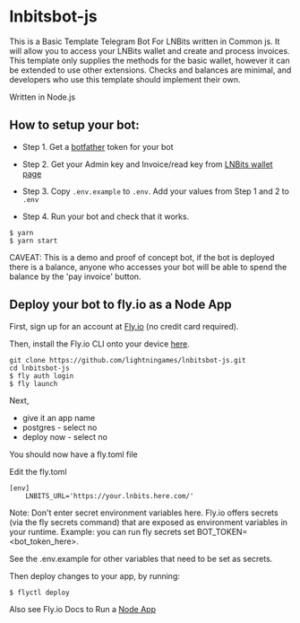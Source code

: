 # lnbitsbot-js
This is a Basic Template Telegram Bot For LNBits written in Common js. It will allow you to access your LNBits wallet and create and process invoices. This template only supplies the methods for the basic wallet, however it can be extended to use other extensions. Checks and balances are minimal, and developers who use this template should implement their own.

Written in Node.js

## How to setup your bot:

- Step 1. Get a [botfather](https://t.me/botfather) token for your bot
- Step 2. Get your Admin key and Invoice/read key from [LNBits wallet page](./lnbits_demo.png)
- Step 3. Copy `.env.example` to `.env`. Add your values from Step 1 and 2 to `.env`

- Step 4. Run your bot and check that it works.

```
$ yarn
$ yarn start
```

CAVEAT: This is a demo and proof of concept bot, if the bot is deployed there is a balance, anyone who accesses your bot will be able to spend the balance by the 'pay invoice' button.

## Deploy your bot to fly.io as a Node App

First, sign up for an account at [Fly.io](https://fly.io/) (no credit card required).

Then, install the Fly.io CLI onto your device [here](https://fly.io/docs/getting-started/installing-flyctl/).

```
git clone https://github.com/lightningames/lnbitsbot-js.git
cd lnbitsbot-js
$ fly auth login
$ fly launch
```

Next,
- give it an app name
- postgres - select no
- deploy now - select no

You should now have a fly.toml file

Edit the fly.toml

```
[env]
    LNBITS_URL='https://your.lnbits.here.com/'
```

Note: Don't enter secret environment variables here. Fly.io offers secrets (via the fly secrets command) that are exposed as environment variables in your runtime. Example: you can run fly secrets set BOT_TOKEN=<bot_token_here>.

See the .env.example for other variables that need to be set as secrets.

Then deploy changes to your app, by running:

```
$ flyctl deploy
```

Also see Fly.io Docs to Run a [Node App](https://fly.io/docs/languages-and-frameworks/node/)

